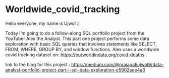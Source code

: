 # Worldwide_covid_tracking

Hello everyone, my name is Ujwol :)

Today I’m going to do a follow-along SQL portfolio project from the YouTuber Alex the Analyst. This part one project performs some data exploration with basic SQL queries that involves statements like SELECT, FROM, WHERE, GROUP BY, and window functions. Alex uses a worldwide covid tracking dataset on: https://ourworldindata.org/covid-deaths .


link to the blog for this project : https://medium.com/@prajapatiujwol9/data-analyst-portfolio-project-part-i-sql-data-exploration-e5902aee4a3
